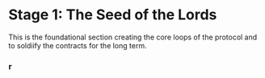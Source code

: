 # Stage 1: The Seed of the Lords
This is the foundational section creating the core loops of the protocol and to soldiify the contracts for the long term.

### r